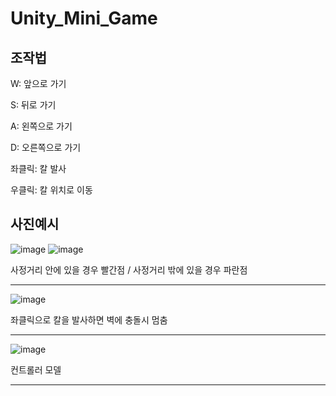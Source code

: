 # Unity_Mini_Game
## 조작법
W: 앞으로 가기

S: 뒤로 가기

A: 왼쪽으로 가기

D: 오른쪽으로 가기

좌클릭: 칼 발사

우클릭: 칼 위치로 이동

## 사진예시


![image](https://github.com/wlehd12/Unity_Mini_Game/assets/125344095/8f42929b-3c1e-4ecf-8c5a-609c93309e4c)
![image](https://github.com/wlehd12/Unity_Mini_Game/assets/125344095/64776370-e002-4853-8438-5a937ca64e3a)

사정거리 안에 있을 경우 빨간점 / 사정거리 밖에 있을 경우 파란점

---

![image](https://github.com/wlehd12/Unity_Mini_Game/assets/125344095/adb99a2d-7dd3-4f63-9c9c-da4d6a4b39ed)

좌클릭으로 칼을 발사하면 벽에 충돌시 멈춤

---

![image](https://github.com/wlehd12/Unity_Mini_Game/assets/125344095/2f1a4a42-4d7a-455a-988f-f459509045e6)

컨트롤러 모델

---
